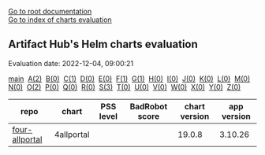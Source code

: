 [Go to root documentation](https://vicenteherrera.com/secobs-charts)  
[Go to index of charts evaluation](https://vicenteherrera.com/secobs-charts/docs/generated/charts_levels)

## Artifact Hub's Helm charts evaluation

Evaluation date: 2022-12-04, 09:00:21

[main](./charts_levels)&nbsp; [A(2)](./charts_levels_a)&nbsp; [B(0)](./charts_levels_b)&nbsp; [C(1)](./charts_levels_c)&nbsp; [D(0)](./charts_levels_d)&nbsp; [E(0)](./charts_levels_e)&nbsp; [F(1)](./charts_levels_f)&nbsp; [G(1)](./charts_levels_g)&nbsp; [H(0)](./charts_levels_h)&nbsp; [I(0)](./charts_levels_i)&nbsp; [J(0)](./charts_levels_j)&nbsp; [K(0)](./charts_levels_k)&nbsp; [L(0)](./charts_levels_l)&nbsp; [M(0)](./charts_levels_m)&nbsp; [N(0)](./charts_levels_n)&nbsp; [O(2)](./charts_levels_o)&nbsp; [P(0)](./charts_levels_p)&nbsp; [Q(0)](./charts_levels_q)&nbsp; [R(0)](./charts_levels_r)&nbsp; [S(3)](./charts_levels_s)&nbsp; [T(0)](./charts_levels_t)&nbsp; [U(0)](./charts_levels_u)&nbsp; [V(0)](./charts_levels_v)&nbsp; [W(0)](./charts_levels_w)&nbsp; [X(0)](./charts_levels_x)&nbsp; [Y(0)](./charts_levels_y)&nbsp; [Z(0)](./charts_levels_z)&nbsp; 

| repo | chart | PSS level | BadRobot score | chart version | app version |
|------|------|------|------|------|------|
| [four-allportal](https://4allportal.github.io/helm-charts) | 4allportal |  |  | 19.0.8 | 3.10.26 |
